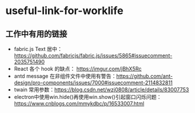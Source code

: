 # useful-link-for-worklife
## 工作中有用的链接
- fabric.js Text 居中： https://github.com/fabricjs/fabric.js/issues/5865#issuecomment-2035751490
- React 各个 hook 的缺点： https://imgur.com/jBhX5Rc
- antd message 在非组件文件中使用有警告：https://github.com/ant-design/pro-components/issues/7000#issuecomment-2114832811
- twain 常用参数：https://blog.csdn.net/wzj0808/article/details/83007753
- electron中使用win.hide()再使用win.show()引起窗口闪烁问题：https://www.cnblogs.com/mmykdbc/p/16533007.html
